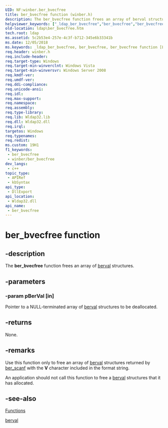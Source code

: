 ```yaml
---
UID: NF:winber.ber_bvecfree
title: ber_bvecfree function (winber.h)
description: The ber_bvecfree function frees an array of berval structures.
helpviewer_keywords: ["_ldap_ber_bvecfree","ber_bvecfree","ber_bvecfree function [LDAP]","ldap.ber__bvecfree","ldap.ber_bvecfree","winber/ber_bvecfree"]
old-location: ldap\ber_bvecfree.htm
tech.root: ldap
ms.assetid: 5c2b53e4-257e-4c3f-b712-345e6b33341b
ms.date: 12/05/2018
ms.keywords: _ldap_ber_bvecfree, ber_bvecfree, ber_bvecfree function [LDAP], ldap.ber__bvecfree, ldap.ber_bvecfree, winber/ber_bvecfree
req.header: winber.h
req.include-header: 
req.target-type: Windows
req.target-min-winverclnt: Windows Vista
req.target-min-winversvr: Windows Server 2008
req.kmdf-ver: 
req.umdf-ver: 
req.ddi-compliance: 
req.unicode-ansi: 
req.idl: 
req.max-support: 
req.namespace: 
req.assembly: 
req.type-library: 
req.lib: Wldap32.lib
req.dll: Wldap32.dll
req.irql: 
targetos: Windows
req.typenames: 
req.redist: 
ms.custom: 19H1
f1_keywords:
 - ber_bvecfree
 - winber/ber_bvecfree
dev_langs:
 - c++
topic_type:
 - APIRef
 - kbSyntax
api_type:
 - DllExport
api_location:
 - Wldap32.dll
api_name:
 - ber_bvecfree
---
```


# ber_bvecfree function


## -description

The <b>ber_bvecfree</b> function frees an array of 
<a href="/windows/win32/api/winldap/ns-winldap-ldap_berval">berval</a> structures.

## -parameters

### -param pBerVal [in]

Pointer to a NULL-terminated array of <a href="/windows/win32/api/winldap/ns-winldap-ldap_berval">berval</a> structures to be deallocated.

## -returns

None.

## -remarks

Use this function only to free an array of 
<a href="/windows/win32/api/winldap/ns-winldap-ldap_berval">berval</a> structures returned by <a href="https://docs.microsoft.com/previous-versions/windows/desktop/api/winber/nf-winber-ber_scanf">ber_scanf</a> with the <b>V</b> character included in the format string.

An application should not call this function to free a <a href="/windows/win32/api/winldap/ns-winldap-ldap_berval">berval</a> structures that it has allocated.

## -see-also

<a href="https://docs.microsoft.com/previous-versions/windows/desktop/ldap/functions">Functions</a>



<a href="/windows/win32/api/winldap/ns-winldap-ldap_berval">berval</a>

